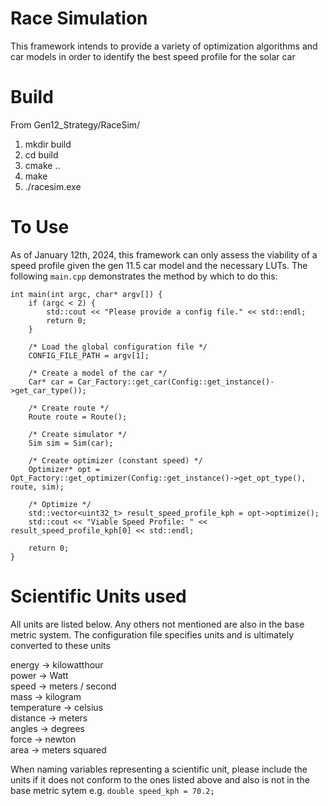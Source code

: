 # Race Simulation 
This framework intends to provide a variety of optimization algorithms and car models in order to identify the best speed profile for the solar car

# Build
From Gen12_Strategy/RaceSim/
1. mkdir build
2. cd build
3. cmake ..
4. make
5. ./racesim.exe

# To Use
As of January 12th, 2024, this framework can only assess the viability of a speed profile given the gen 11.5 car model and the necessary LUTs. The following ```main.cpp``` demonstrates the method by which to do this:

```
int main(int argc, char* argv[]) {
    if (argc < 2) {
        std::cout << "Please provide a config file." << std::endl;
        return 0;
    }

    /* Load the global configuration file */
    CONFIG_FILE_PATH = argv[1];

    /* Create a model of the car */
    Car* car = Car_Factory::get_car(Config::get_instance()->get_car_type());
    
    /* Create route */
    Route route = Route();

    /* Create simulator */
    Sim sim = Sim(car);

    /* Create optimizer (constant speed) */
    Optimizer* opt = Opt_Factory::get_optimizer(Config::get_instance()->get_opt_type(), route, sim);

    /* Optimize */
    std::vector<uint32_t> result_speed_profile_kph = opt->optimize();
    std::cout << "Viable Speed Profile: " << result_speed_profile_kph[0] << std::endl;

    return 0;
}
```

# Scientific Units used 
All units are listed below. Any others not mentioned are also in the base metric system. The configuration file specifies units and is ultimately converted to these units

energy -> kilowatthour\
power -> Watt\
speed -> meters / second\
mass -> kilogram\
temperature -> celsius\
distance -> meters\
angles -> degrees\
force -> newton\
area -> meters squared

When naming variables representing a scientific unit, please include the units if it does not conform to the ones listed above and also is not in the base metric sytem e.g. ```double speed_kph = 70.2;```
